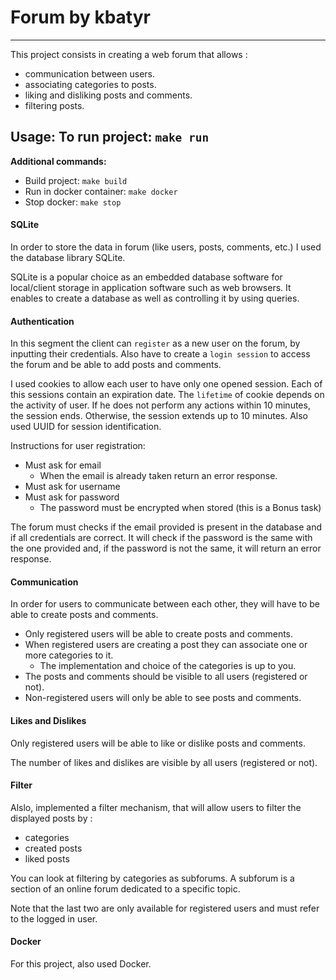 # Forum by kbatyr
*******************
This project consists in creating a web forum that allows :

- communication between users.
- associating categories to posts.
- liking and disliking posts and comments.
- filtering posts.

## Usage: To run project: `make run`

**Additional commands:**

* Build project: `make build`
* Run in docker container: `make docker`
* Stop docker: `make stop`


#### SQLite

In order to store the data in forum (like users, posts, comments, etc.) I used the database library SQLite.

SQLite is a popular choice as an embedded database software for local/client storage in application software such as web browsers. It enables to create a database as well as controlling it by using queries.

#### Authentication

In this segment the client can `register` as a new user on the forum, by inputting their credentials. Also have to create a `login session` to access the forum and be able to add posts and comments.

I used cookies to allow each user to have only one opened session. Each of this sessions contain an expiration date. The `lifetime` of cookie depends on the activity of user. If he does not perform any actions within 10 minutes, the session ends. Otherwise, the session extends up to 10 minutes.
Also used UUID for session identification.

Instructions for user registration:

- Must ask for email
  - When the email is already taken return an error response.
- Must ask for username
- Must ask for password
  - The password must be encrypted when stored (this is a Bonus task)

The forum must checks if the email provided is present in the database and if all credentials are correct. It will check if the password is the same with the one provided and, if the password is not the same, it will return an error response.

#### Communication

In order for users to communicate between each other, they will have to be able to create posts and comments.

- Only registered users will be able to create posts and comments.
- When registered users are creating a post they can associate one or more categories to it.
  - The implementation and choice of the categories is up to you.
- The posts and comments should be visible to all users (registered or not).
- Non-registered users will only be able to see posts and comments.

#### Likes and Dislikes

Only registered users will be able to like or dislike posts and comments.

The number of likes and dislikes are visible by all users (registered or not).

#### Filter

Alslo, implemented a filter mechanism, that will allow users to filter the displayed posts by :

- categories
- created posts
- liked posts

You can look at filtering by categories as subforums. A subforum is a section of an online forum dedicated to a specific topic.

Note that the last two are only available for registered users and must refer to the logged in user.

#### Docker

For this project, also used Docker.



